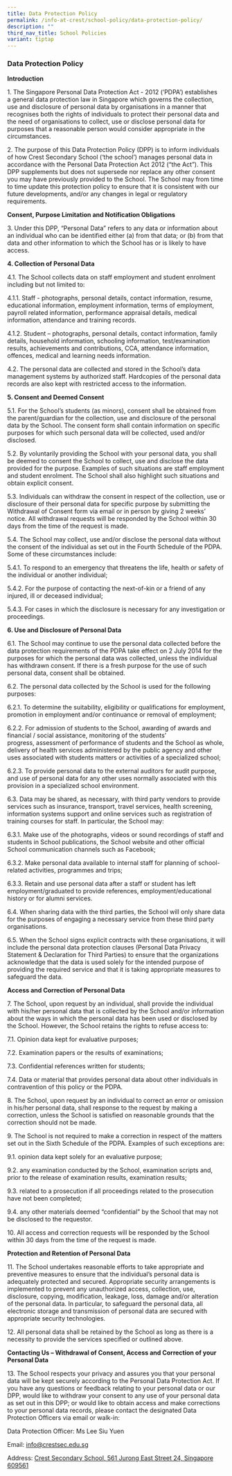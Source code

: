 ```yaml
---
title: Data Protection Policy
permalink: /info-at-crest/school-policy/data-protection-policy/
description: ""
third_nav_title: School Policies
variant: tiptap
---
```

<h3>Data Protection Policy</h3>
<p><strong>Introduction</strong>
</p>
<p>1. The Singapore Personal Data Protection Act -&nbsp;2012 (‘PDPA’) establishes
a&nbsp;general data protection law in Singapore which governs the collection,
use and disclosure of personal data by organisations in a manner that recognises
both the rights of individuals to protect their personal data and the need
of organisations to collect, use or disclose personal data for purposes
that a reasonable person would consider appropriate in the circumstances.</p>
<p>2. The purpose of this Data Protection Policy (DPP) is to inform individuals
of how&nbsp;Crest Secondary School (‘the school’) manages personal data
in accordance with the Personal Data Protection Act 2012 (“the Act”).&nbsp;This
DPP supplements but does not supersede nor replace any other consent you
may have previously provided to the School. The School may from time to
time update this protection policy to ensure that it is consistent with
our future developments, and/or any changes in legal or regulatory requirements.</p>
<p><strong>Consent, Purpose Limitation and Notification Obligations</strong>
</p>
<p>3.&nbsp;Under this DPP, “Personal Data” refers to any data or information
about an&nbsp;individual who can be identified either (a) from that data;
or (b) from that data and other information to which the School has or
is likely to have access.</p>
<p><strong>4. Collection of Personal Data</strong>
</p>
<p>4.1. The School collects data on staff employment and student enrolment
including but not limited to:</p>
<p>4.1.1. Staff - photographs, personal details, contact information, resume,
educational information, employment information, terms of employment, payroll
related information, performance appraisal details, medical information,
attendance and training records.</p>
<p>4.1.2. Student&nbsp;–&nbsp;photographs, personal details, contact information,
family details, household information, schooling information, test/examination
results, achievements and contributions, CCA, attendance information, offences,
medical and learning needs information.</p>
<p>4.2. The personal data are collected and stored in the School’s data management&nbsp;systems
by authorized staff. Hardcopies of the personal data records are also kept
with restricted access to the information.</p>
<p><strong>5. Consent and Deemed Consent</strong>
</p>
<p>5.1.&nbsp;For the School’s students (as minors), consent shall be obtained
from the&nbsp;parent/guardian for the collection, use and disclosure of
the personal data by the School. The consent form shall contain information
on specific purposes for which such personal data will be collected, used
and/or disclosed.</p>
<p>5.2. By voluntarily providing the School with your personal data, you
shall be deemed to consent the School to collect, use and disclose the
data provided for the purpose. Examples of such situations are staff employment
and student enrolment. The School shall also highlight such situations
and obtain explicit consent.</p>
<p>5.3. Individuals can withdraw the consent in respect of the collection,
use or disclosure of their personal data for specific purpose by submitting
the Withdrawal of Consent form&nbsp;via email or in person by giving 2
weeks’ notice.&nbsp;All withdrawal requests will be responded by the School
within 30 days from the time of the request is made.</p>
<p>5.4. The School may collect, use and/or disclose the personal data without
the consent of the individual as set out in the&nbsp;Fourth Schedule&nbsp;of
the PDPA. Some of these circumstances include:</p>
<p>5.4.1. To respond to an emergency that threatens the life, health or safety
of the individual or another individual;</p>
<p>5.4.2. For the purpose of contacting the next-of-kin or a friend of any
injured, ill or deceased individual;</p>
<p>5.4.3. For cases in which the disclosure is necessary for any investigation
or proceedings.</p>
<p><strong>6. Use and Disclosure of Personal Data</strong>
</p>
<p>6.1. The School may continue to use the personal data collected before
the data protection requirements of the PDPA take effect on 2 July 2014
for the purposes for which the personal data was collected, unless the
individual has withdrawn consent. If there is a fresh purpose for the use
of such personal data, consent shall be obtained.</p>
<p>6.2. The personal data collected by the School is used for the following
purposes:</p>
<p>6.2.1. To determine the suitability, eligibility or qualifications for
employment, promotion in employment and/or continuance or removal of employment;</p>
<p>6.2.2. For admission of students to the School, awarding of awards and
financial / social assistance,&nbsp;monitoring of the students’ progress,&nbsp;assessment
of performance of students and the School as whole, delivery of health
services administered by the public agency and other uses associated with
students matters or activities of a specialized school;</p>
<p>6.2.3. To provide personal data to the external auditors for audit purpose,
and use of personal data for any other uses normally associated with this
provision in a specialized school environment.</p>
<p>6.3.&nbsp;Data may be shared, as necessary, with third party vendors to
provide services such as insurance, transport, travel services, health
screening, information systems support and online services such as registration
of training courses for staff. In particular, the School may:</p>
<p>6.3.1. Make use of the photographs, videos or sound recordings of staff
and students in School publications, the School website and other official
School communication channels such as Facebook;</p>
<p>6.3.2. Make personal data available to internal staff for planning of
school- related activities, programmes and trips;</p>
<p>6.3.3. Retain and use personal data after a staff or student has left
employment/graduated to provide references, employment/educational history
or for alumni services.</p>
<p>6.4. When sharing data with the third parties, the School will only share
data for the purposes of engaging a necessary service from these third
party organisations.</p>
<p>6.5. When the School signs explicit contracts with these organisations,
it will include the personal data protection clauses (Personal Data Privacy
Statement &amp; Declaration for Third Parties) to ensure that the organizations
acknowledge that the data is used solely for the intended purpose of providing
the required service and that it is taking appropriate measures to safeguard
the data.</p>
<p><strong>Access and Correction of Personal Data</strong>
</p>
<p>7. The School, upon request by an individual, shall provide the individual
with his/her personal data that is collected by the School and/or information
about the ways in which the personal data has been used or disclosed by
the School. However, the School retains the rights to refuse access to:</p>
<p>7.1.&nbsp;Opinion data kept for evaluative purposes;</p>
<p>7.2.&nbsp;Examination papers or the results of examinations;</p>
<p>7.3.&nbsp;Confidential references written for students;</p>
<p>7.4.&nbsp;Data or material that provides personal data about other individuals
in contravention of this policy or the PDPA.</p>
<p>8. The School, upon request by an individual to correct an error or omission
in his/her personal data, shall response to the request by making a correction,
unless the School is satisfied on reasonable grounds that the correction
should not be made.</p>
<p>9. The School is not required to make a correction in respect of the matters
set out in the&nbsp;Sixth Schedule&nbsp;of the PDPA. Examples of such exceptions
are:</p>
<p>9.1. opinion data kept solely for an evaluative purpose;</p>
<p>9.2.&nbsp;any examination conducted by the School, examination scripts
and, prior to the release of examination results, examination results;</p>
<p>9.3. related to a prosecution if all proceedings related to the prosecution
have not been completed;</p>
<p>9.4. any other materials&nbsp;deemed “confidential” by the School that
may not be&nbsp;disclosed to the requestor.</p>
<p>10. All access and correction requests will be responded by the School
within 30 days from the time of the request is made.</p>
<p><strong>Protection and Retention of Personal Data</strong>
</p>
<p>11. The School undertakes reasonable efforts to take appropriate and preventive&nbsp;measures
to ensure that the individual’s personal data is adequately protected and&nbsp;secured.
Appropriate security arrangements is implemented to prevent any unauthorized
access, collection, use, disclosure, copying, modification, leakage, loss,
damage and/or alteration of the personal data. In particular, to safeguard
the personal data, all electronic storage and transmission of personal
data are secured with appropriate security technologies.</p>
<p>12. All personal data shall be retained by the School as long as there
is a necessity to provide the services specified or outlined above.</p>
<p><strong>Contacting Us&nbsp;–&nbsp;Withdrawal of Consent, Access and Correction of your Personal Data</strong>
</p>
<p>13. The School respects your privacy and assures you that your personal
data will be kept securely according to the Personal Data Protection Act.
If you have any questions or feedback relating to your personal data or
our DPP, would like to withdraw your consent to any use of your personal
data as set out in this DPP; or would like to obtain access and make corrections
to your personal data records, please contact the designated Data Protection
Officers via email or walk-in:</p>
<p>Data Protection Officer:&nbsp;Ms Lee Siu Yuen</p>
<p>Email:&nbsp;<a href="mailto:info@crestsec.edu.sg" rel="noopener noreferrer nofollow" target="_blank">info@crestsec.edu.sg</a>
</p>
<p>Address:&nbsp;<a href="https://www.google.com.sg/maps/place/Crest+Secondary+School/@1.3433166,103.7406742,17z/data=!3m1!4b1!4m5!3m4!1s0x31da101709c924b3:0x5104dbd93122047f!8m2!3d1.3433166!4d103.7428629" rel="noopener noreferrer nofollow" target="_blank">Crest Secondary School, 561 Jurong East Street 24, Singapore 609561</a>
</p>